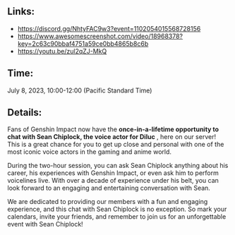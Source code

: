 ## Links:

* https://discord.gg/NhtyFAC9w3?event=1102054015568728156
* https://www.awesomescreenshot.com/video/18968378?key=2c63c90bbaf4751a59ce0bb4865b8c6b
* https://youtu.be/zul2qZJ-MkQ

## Time:

July 8, 2023, 10:00-12:00 (Pacific Standard Time)

## Details:

Fans of Genshin Impact now have the  **once-in-a-lifetime opportunity to chat with Sean Chiplock, the voice actor for Diluc** , here on our server! This is a great chance for you to get up close and personal with one of the most iconic voice actors in the gaming and anime world.

During the two-hour session, you can ask Sean Chiplock anything about his career, his experiences with Genshin Impact, or even ask him to perform voicelines live. With over a decade of experience under his belt, you can look forward to an engaging and entertaining conversation with Sean.

We are dedicated to providing our members with a fun and engaging experience, and this chat with Sean Chiplock is no exception. So mark your calendars, invite your friends, and remember to join us for an unforgettable event with Sean Chiplock!

